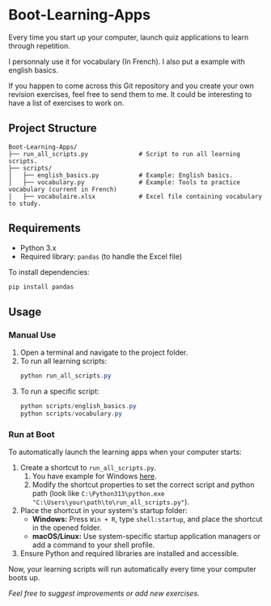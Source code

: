 # Boot-Learning-Apps
Every time you start up your computer, launch quiz applications to learn through repetition.

I personnaly use it for vocabulary (In French). I also put a example with english basics.

If you happen to come across this Git repository and you create your own revision exercises, feel free to send them to me. It could be interesting to have a list of exercises to work on.

## Project Structure

```
Boot-Learning-Apps/
├── run_all_scripts.py              # Script to run all learning scripts.
├── scripts/
│   ├── english_basics.py           # Example: English basics.
│   ├── vocabulary.py               # Example: Tools to practice vocabulary (current in French)
│   ├── vocabulaire.xlsx            # Excel file containing vocabulary to study.
```

## Requirements

- Python 3.x
- Required library: `pandas` (to handle the Excel file)

To install dependencies:
```powershell
pip install pandas
```

## Usage
### Manual Use

1. Open a terminal and navigate to the project folder.
2. To run all learning scripts:
    ```powershell
    python run_all_scripts.py
    ```
3. To run a specific script:
    ```powershell
    python scripts/english_basics.py
    python scripts/vocabulary.py
    ```

### Run at Boot

To automatically launch the learning apps when your computer starts:

1. Create a shortcut to `run_all_scripts.py`.
   1. You have example for Windows [here](./put_me_in_boot_folder.lnk).
   2. Modify the shortcut properties to set the correct script and python path (look like `C:\Python313\python.exe "C:\Users\your\path\to\run_all_scripts.py"`).
2. Place the shortcut in your system's startup folder:
    - **Windows:** Press `Win + R`, type `shell:startup`, and place the shortcut in the opened folder.
    - **macOS/Linux:** Use system-specific startup application managers or add a command to your shell profile.
3. Ensure Python and required libraries are installed and accessible.

Now, your learning scripts will run automatically every time your computer boots up.

*Feel free to suggest improvements or add new exercises.*